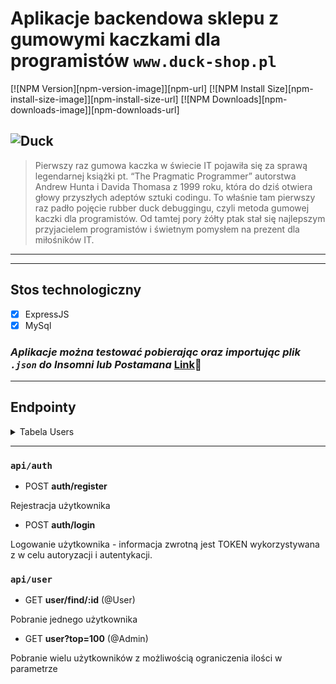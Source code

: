 # Aplikacje backendowa sklepu z gumowymi kaczkami dla programistów **`www.duck-shop.pl`**

[![NPM Version][npm-version-image]][npm-url]
[![NPM Install Size][npm-install-size-image]][npm-install-size-url]
[![NPM Downloads][npm-downloads-image]][npm-downloads-url]

## ![Duck](https://duck-shop.pl/api/superduck600x600.png "duck-shop.pl")

> Pierwszy raz gumowa kaczka w świecie IT pojawiła się za sprawą legendarnej książki pt. “The Pragmatic Programmer” autorstwa Andrew Hunta i Davida Thomasa z 1999 roku, która do dziś otwiera głowy przyszłych adeptów sztuki codingu. To właśnie tam pierwszy raz padło pojęcie rubber duck debuggingu, czyli metoda gumowej kaczki dla programistów. Od tamtej pory żółty ptak stał się najlepszym przyjacielem programistów i świetnym pomysłem na prezent dla miłośników IT.

---

---

## Stos technologiczny

- [x] ExpressJS
- [x] MySql

### _Aplikacje można testować pobierając oraz importując plik `.json` do Insomni lub Postamana_ [Link](https://duck-shop.pl/api/insomnia/DuckShop.postman_insomnia.json "MySql")🦆

---

## Endpointy

  <details>
<summary> Tabela Users </summary>

| id     | username | email             | password       | isAdmin |
| ------ | -------- | ----------------- | -------------- | ------- |
| uuid() | user     | user@duck-shop.pl | hashedPassword | 1       |

</details>

---

### `api/auth`

- POST **auth/register**

Rejestracja użytkownika

- POST **auth/login**

Logowanie użytkownika - informacja zwrotną jest TOKEN wykorzystywana z w celu autoryzacji i autentykacji.

### `api/user`

- GET **user/find/:id** (@User)

Pobranie jednego użytkownika

- GET **user?top=100** (@Admin)

Pobranie wielu użytkowników z możliwością ograniczenia ilości w parametrze
